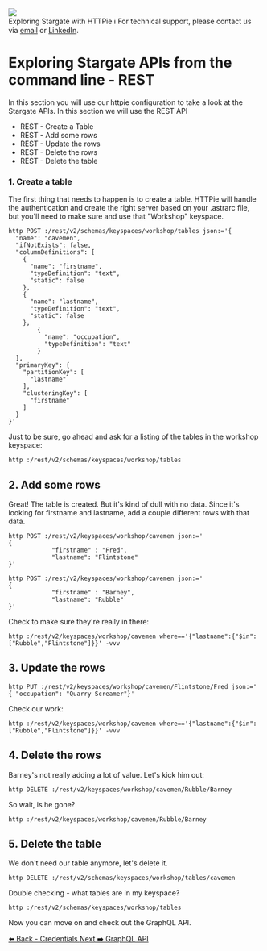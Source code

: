 <!-- TOP -->
<div class="top">
  <img src="https://datastax-academy.github.io/katapod-shared-assets/images/ds-academy-logo.svg" />
  <div class="scenario-title-section">
    <span class="scenario-title">Exploring Stargate with HTTPie</span>
    <span class="scenario-subtitle">ℹ️ For technical support, please contact us via <a href="mailto:kirsten.hunter@datastax.com">email</a> or <a href="https://linkedin.com/in/synedra">LinkedIn</a>.</span>
  </div>
</div>

# Exploring Stargate APIs from the command line - REST

In this section you will use our httpie configuration to take a look at the Stargate APIs.  In this section we will use the REST API

* REST - Create a Table
* REST - Add some rows
* REST - Update the rows
* REST - Delete the rows
* REST - Delete the table

### 1. Create a table

The first thing that needs to happen is to create a table.  HTTPie will handle the authentication and create the right server based on your .astrarc file, but you'll need to make sure and use that "Workshop" keyspace.

```
http POST :/rest/v2/schemas/keyspaces/workshop/tables json:='{
  "name": "cavemen",
  "ifNotExists": false,
  "columnDefinitions": [
    {
      "name": "firstname",
      "typeDefinition": "text",
      "static": false
    },
    {
      "name": "lastname",
      "typeDefinition": "text",
      "static": false
    },
        {
	      "name": "occupation",
	      "typeDefinition": "text"
	    }
  ],
  "primaryKey": {
    "partitionKey": [
      "lastname"
    ],
    "clusteringKey": [
      "firstname"
    ]
  }
}'
```

Just to be sure, go ahead and ask for a listing of the tables in the workshop keyspace:

```
http :/rest/v2/schemas/keyspaces/workshop/tables
```

## 2. Add some rows
Great!  The table is created.  But it's kind of dull with no data.  Since it's looking for firstname and lastname, add a couple different rows with that data.

```
http POST :/rest/v2/keyspaces/workshop/cavemen json:='
{
            "firstname" : "Fred",
            "lastname": "Flintstone"
}'
```

```
http POST :/rest/v2/keyspaces/workshop/cavemen json:='
{
            "firstname" : "Barney",
            "lastname": "Rubble"
}'
```

Check to make sure they're really in there:
```
http :/rest/v2/keyspaces/workshop/cavemen where=='{"lastname":{"$in":["Rubble","Flintstone"]}}' -vvv
```

## 3. Update the rows

```
http PUT :/rest/v2/keyspaces/workshop/cavemen/Flintstone/Fred json:='
{ "occupation": "Quarry Screamer"}'
```

Check our work:
```
http :/rest/v2/keyspaces/workshop/cavemen where=='{"lastname":{"$in":["Rubble","Flintstone"]}}' -vvv
```

## 4. Delete the rows

Barney's not really adding a lot of value.  Let's kick him out:
```
http DELETE :/rest/v2/keyspaces/workshop/cavemen/Rubble/Barney
```

So wait, is he gone?

```
http :/rest/v2/keyspaces/workshop/cavemen/Rubble/Barney
```

## 5. Delete the table

We don't need our table anymore, let's delete it.

```
http DELETE :/rest/v2/schemas/keyspaces/workshop/tables/cavemen
```

Double checking - what tables are in my keyspace?

```
http :/rest/v2/schemas/keyspaces/workshop/tables
```

Now you can move on and check out the GraphQL API.

<div id="navigation-bottom" class="navigation-bottom">
 <a href='command:katapod.loadPage?[{"step":"step2"}]'
   class="btn btn-dark navigation-bottom-left">⬅️ Back - Credentials
 </a>
 <a href='command:katapod.loadPage?[{"step":"step4"}]'
    class="btn btn-dark navigation-bottom-right">Next ➡️ GraphQL API
  </a>
</div>
